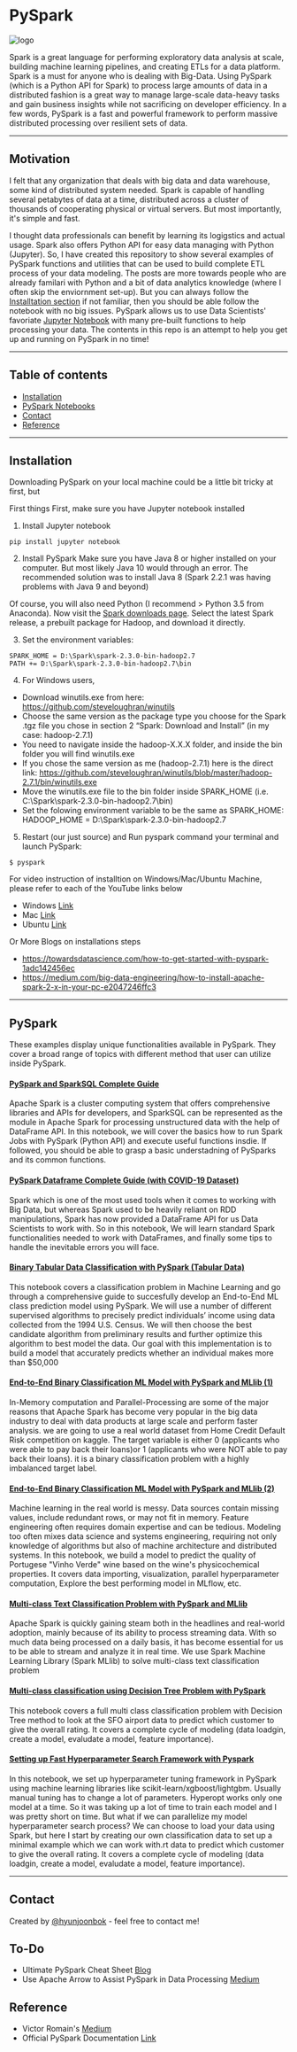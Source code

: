# PySpark

![logo](./img/spark.png)

Spark is a great language for performing exploratory data analysis at scale, building machine learning pipelines, and creating ETLs for a data platform. Spark is a must for anyone who is dealing with Big-Data. Using PySpark (which is a Python API for Spark) to process large amounts of data in a distributed fashion is a great way to manage large-scale data-heavy tasks and gain business insights while not sacrificing on developer efficiency. In a few words, PySpark is a fast and powerful framework to perform massive distributed processing over resilient sets of data.

<hr>

## Motivation

I felt that any organization that deals with big data and data warehouse, some kind of distributed system needed. Spark is capable of handling several petabytes of data at a time, distributed across a cluster of thousands of cooperating physical or virtual servers. But most importantly, it's simple and fast. 

I thought data professionals can benefit by learning its logigstics and actual usage. Spark also offers Python API for easy data managing with Python (Jupyter). So, I have created this repository to show several examples of PySpark functions and utilities that can be used to build complete ETL process of your data modeling. The posts are more towards people who are already familari with Python and a bit of data analytics knowledge (where I often skip the enviornment set-up). But you can always follow the [Installtation section](Installation) if not familiar, then you should be able follow the notebook with no big issues. PySpark allows us to use Data Scientists' favoriate [Jupyter Notebook](https://jupyter.org/) with many pre-built functions to help processing your data. The contents in this repo is an attempt to help you get up and running on PySpark in no time!

<hr>

## Table of contents
* [Installation](#Installation)
* [PySpark Notebooks](#PySpark)
* [Contact](#Contact)
* [Reference](#Reference)

<hr>

## Installation

Downloading PySpark on your local machine could be a little bit tricky at first, but 

First things First, make sure you have Jupyter notebook installed

1. Install Jupyter notebook

```
pip install jupyter notebook
```

2. Install PySpark
Make sure you have Java 8 or higher installed on your computer. 
But most likely Java 10 would through an error. The recommended solution was to install Java 8 (Spark 2.2.1 was having problems with Java 9 and beyond)

Of course, you will also need Python (I recommend > Python 3.5 from Anaconda).
Now visit the [Spark downloads page](http://spark.apache.org/downloads.html). Select the latest Spark release, a prebuilt package for Hadoop, and download it directly.


3. Set the environment variables:

```
SPARK_HOME = D:\Spark\spark-2.3.0-bin-hadoop2.7
PATH += D:\Spark\spark-2.3.0-bin-hadoop2.7\bin
```

4. For Windows users,
- Download winutils.exe from here: https://github.com/steveloughran/winutils
- Choose the same version as the package type you choose for the Spark .tgz file you chose in section 2 “Spark: Download and Install” (in my case: hadoop-2.7.1)
- You need to navigate inside the hadoop-X.X.X folder, and inside the bin folder you will find winutils.exe
- If you chose the same version as me (hadoop-2.7.1) here is the direct link: https://github.com/steveloughran/winutils/blob/master/hadoop-2.7.1/bin/winutils.exe
- Move the winutils.exe file to the bin folder inside SPARK_HOME (i.e. C:\Spark\spark-2.3.0-bin-hadoop2.7\bin)
- Set the folowing environment variable to be the same as SPARK_HOME:
HADOOP_HOME = D:\Spark\spark-2.3.0-bin-hadoop2.7


5. Restart (our just source) and Run pyspark command your terminal and launch PySpark:
```
$ pyspark
```

For video instruction of installtion on Windows/Mac/Ubuntu Machine, please refer to each of the YouTube links below
- Windows [Link](https://medium.com/@GalarnykMichael/install-spark-on-windows-pyspark-4498a5d8d66c)
- Mac [Link](https://medium.com/@GalarnykMichael/install-spark-on-mac-pyspark-453f395f240b)
- Ubuntu [Link](https://medium.com/@GalarnykMichael/install-spark-on-ubuntu-pyspark-231c45677de0)

Or More Blogs on installations steps
- https://towardsdatascience.com/how-to-get-started-with-pyspark-1adc142456ec
- https://medium.com/big-data-engineering/how-to-install-apache-spark-2-x-in-your-pc-e2047246ffc3


<hr>

## PySpark

These examples display unique functionalities available in PySpark. They cover a broad range of topics with different method that user can utilize inside PySpark.


   #### [PySpark and SparkSQL Complete Guide](https://github.com/hyunjoonbok/PySpark/blob/master/PySpark%20and%20SparkSQL%20Complete%20Guide.ipynb) 
   <p>
    Apache Spark is a cluster computing system that offers comprehensive libraries and APIs for developers, and SparkSQL can be represented as the module in Apache Spark for processing unstructured data with the help of DataFrame API. In this notebook, we will cover the basics how to run Spark Jobs with PySpark (Python API) and execute useful functions insdie. If followed, you should be able to grasp a basic understadning of PySparks and its common functions. 
	</p>
  
   #### [PySpark Dataframe Complete Guide (with COVID-19 Dataset)](https://github.com/hyunjoonbok/PySpark/blob/master/PySpark%20Dataframe%20Complete%20Guide%20(with%20COVID-19%20Dataset).ipynb) 
   <p>
    Spark which is one of the most used tools when it comes to working with Big Data, but whereas Spark used to be heavily reliant on RDD manipulations, Spark has now provided a DataFrame API for us Data Scientists to work with. So in this notebook, We will learn standard Spark functionalities needed to work with DataFrames, and finally some tips to handle the inevitable errors you will face.
	</p>

   #### [Binary Tabular Data Classification with PySpark (Tabular Data)](https://github.com/hyunjoonbok/PySpark/blob/master/Binary%20Tabular%20Data%20Classification%20with%20PySpark.ipynb) 
   <p>
    This notebook covers a classification problem in Machine Learning and go through a comprehensive guide to succesfully develop an End-to-End ML class prediction model using PySpark. We will use a number of different supervised algorithms to precisely predict individuals’ income using data collected from the 1994 U.S. Census. We will then choose the best candidate algorithm from preliminary results and further optimize this algorithm to best model the data. Our goal with this implementation is to build a model that accurately predicts whether an individual makes more than $50,000
	</p>
  
   #### [End-to-End Binary Classification ML Model with PySpark and MLlib (1)](https://github.com/hyunjoonbok/PySpark/blob/master/End-to-End%20Machine%20Learning%20Model%20using%20PySpark%20and%20MLlib.ipynb) 
   <p>
    In-Memory computation and Parallel-Processing are some of the major reasons that Apache Spark has become very popular in the big data industry to deal with data products at large scale and perform faster analysis. we are going to use a real world dataset from Home Credit Default Risk competition on kaggle. The target variable is either 0 (applicants who were able to pay back their loans)or 1 (applicants who were NOT able to pay back their loans). it is a binary classification problem with a highly imbalanced target label.
	</p>

   #### [End-to-End Binary Classification ML Model with PySpark and MLlib (2)](https://github.com/hyunjoonbok/PySpark/blob/master/End-to-End%20Machine%20Learning%20Model%20using%20PySpark%20and%20MLlib%20(2).ipynb) 
   <p>
    Machine learning in the real world is messy. Data sources contain missing values, include redundant rows, or may not fit in memory. Feature engineering often requires domain expertise and can be tedious. Modeling too often mixes data science and systems engineering, requiring not only knowledge of algorithms but also of machine architecture and distributed systems. In this notebook, we build a model to predict the quality of Portugese "Vinho Verde" wine based on the wine's physicochemical properties. It covers data importing, visualization, parallel hyperparameter computation, Explore the best performing model in MLflow, etc.
	</p>
		
  
   #### [Multi-class Text Classification Problem with PySpark and MLlib](https://github.com/hyunjoonbok/PySpark/blob/master/Multi-class%20Text%20Classification%20Problem%20with%20PySpark%20and%20MLlib.ipynb) 
   <p>
    Apache Spark is quickly gaining steam both in the headlines and real-world adoption, mainly because of its ability to process streaming data. With so much data being processed on a daily basis, it has become essential for us to be able to stream and analyze it in real time. We use Spark Machine Learning Library (Spark MLlib) to solve multi-class text classification problem
	</p>  
	
   #### [Multi-class classification using Decision Tree Problem with PySpark](https://github.com/hyunjoonbok/PySpark/blob/master/Multi-class%20classification%20using%20Decision%20Tree%20Problem%20with%20PySpark%20.ipynb) 
   <p>
    This notebook covers a full multi class classification problem with Decision Tree method to look at the SFO airport data to predict which customer to give the overall rating. It covers a complete cycle of modeling (data loadgin, create a model, evaludate a model, feature importance). 
	</p>  
	
   #### [Setting up Fast Hyperparameter Search Framework with Pyspark](https://github.com/hyunjoonbok/PySpark/blob/master/Setting%20up%20Fast%20Hyperparameter%20Search%20Framework%20with%20Pyspark.ipynb) 
   <p>
    In this notebook, we set up hyperparameter tuning framework in PySpark using machine learning libraries like scikit-learn/xgboost/lightgbm. Usually manual tuning has to change a lot of parameters. Hyperopt works only one model at a time. So it was taking up a lot of time to train each model and I was pretty short on time. But what if we can parallelize my model hyperparameter search process? We can choose to load your data using Spark, but here I start by creating our own classification data to set up a minimal example which we can work with.rt data to predict which customer to give the overall rating. It covers a complete cycle of modeling (data loadgin, create a model, evaludate a model, feature importance). 
	</p> 	

<hr>

## Contact
Created by [@hyunjoonbok](https://www.linkedin.com/in/hyunjoonbok/) - feel free to contact me!


## To-Do 
- Ultimate PySpark Cheat Sheet [Blog](https://towardsdatascience.com/ultimate-pyspark-cheat-sheet-7d3938d13421)
- Use Apache Arrow to Assist PySpark in Data Processing [Medium](https://medium.com/datadriveninvestor/use-apache-arrow-to-assist-pyspark-in-data-processing-6c1cce134306)


## Reference 
- Victor Romain's [Medium](https://towardsdatascience.com/@rromanss23?source=post_page-----485fb3c94e5e----------------------)
- Official PySpark Documentation [Link](https://spark.apache.org/docs/latest/api/python/index.html)
